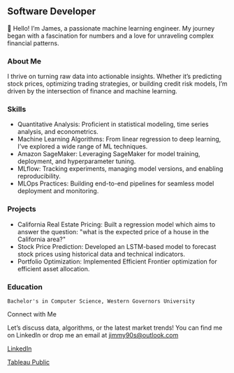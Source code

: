 ## Software Developer

👋 Hello! I’m James, a passionate machine learning engineer. My journey began with a fascination for numbers and a love for unraveling complex financial patterns.
### About Me

I thrive on turning raw data into actionable insights. Whether it’s predicting stock prices, optimizing trading strategies, or building credit risk models, I’m driven by the intersection of finance and machine learning.

### Skills

- Quantitative Analysis: Proficient in statistical modeling, time series analysis, and econometrics.
- Machine Learning Algorithms: From linear regression to deep learning, I’ve explored a wide range of ML techniques.
- Amazon SageMaker: Leveraging SageMaker for model training, deployment, and hyperparameter tuning.
- MLflow: Tracking experiments, managing model versions, and enabling reproducibility.
- MLOps Practices: Building end-to-end pipelines for seamless model deployment and monitoring.

### Projects

- California Real Estate Pricing: Built a regression model which aims to answer the question: "what is the expected price of a house in the California area?"
- Stock Price Prediction: Developed an LSTM-based model to forecast stock prices using historical data and technical indicators.
- Portfolio Optimization: Implemented Efficient Frontier optimization for efficient asset allocation.

### Education

    Bachelor's in Computer Science, Western Governors University

Connect with Me

Let’s discuss data, algorithms, or the latest market trends! You can find me on LinkedIn or drop me an email at jimmy90s@outlook.com

[LinkedIn](https://www.linkedin.com/in/jameslaurieca/)

[Tableau Public](https://public.tableau.com/app/profile/james3436)

<!---
Jimmy90s/Jimmy90s is a ✨ special ✨ repository because its `README.md` (this file) appears on your GitHub profile.
You can click the Preview link to take a look at your changes.
--->
